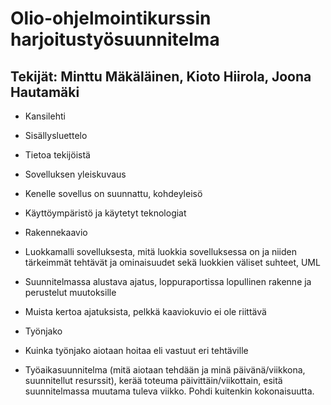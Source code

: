 # Olio-ohjelmointikurssin harjoitustyösuunnitelma

## Tekijät: Minttu Mäkäläinen, Kioto Hiirola, Joona Hautamäki

- Kansilehti
- Sisällysluettelo
- Tietoa tekijöistä
- Sovelluksen yleiskuvaus
- Kenelle sovellus on suunnattu, kohdeyleisö
- Käyttöympäristö ja käytetyt teknologiat
- Rakennekaavio
 - Luokkamalli sovelluksesta, mitä luokkia sovelluksessa on ja niiden tärkeimmät tehtävät ja ominaisuudet sekä luokkien väliset suhteet, UML
 - Suunnitelmassa alustava ajatus, loppuraportissa lopullinen rakenne ja perustelut muutoksille
 - Muista kertoa ajatuksista, pelkkä kaaviokuvio ei ole riittävä

- Työnjako
 - Kuinka työnjako aiotaan hoitaa eli vastuut eri tehtäville
 - Työaikasuunnitelma (mitä aiotaan tehdään ja minä päivänä/viikkona, suunnitellut resurssit), kerää toteuma päivittäin/viikottain, esitä suunnitelmassa muutama tuleva viikko. Pohdi kuitenkin kokonaisuutta.
